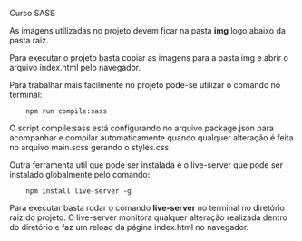 Curso SASS

As imagens utilizadas no projeto devem ficar na pasta **img** logo abaixo da pasta raiz.

Para executar o projeto basta copiar as imagens para a pasta img e abrir o arquivo index.html pelo navegador.

Para trabalhar mais facilmente no projeto pode-se utilizar o comando no terminal:
```
    npm run compile:sass
```

O script compile:sass está configurando no arquivo package.json para acompanhar e compilar automaticamente quando qualquer alteração é feita no arquivo main.scss gerando o styles.css.

Outra ferramenta util que pode ser instalada é o live-server que pode ser instalado globalmente pelo comando:
```
    npm install live-server -g
```

Para executar basta rodar o comando __live-server__ no terminal no diretório raiz do projeto.
O live-server monitora qualquer alteração realizada dentro do diretório e faz um reload da página index.html no navegador.